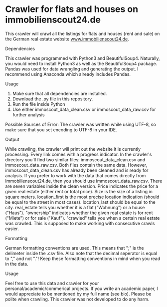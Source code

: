 # Crawler for flats and houses on immobilienscout24.de
This crawler will crawl all the listings for flats and houses (rent and sale) on the German real estate website www.immobilienscout24.de.

Dependencies

This crawler was programmed with Python3 and BeautifulSoup4. Naturally, you would need to install Python3 as well as the BeautifulSoup4 package. Pandas was used for data wrangling and generating the output. I recommend using Anaconda which already includes Pandas.

Usage

1. Make sure that all dependencies are installed.
2. Download the .py file in this repository.
3. Run the file inside Python
4. Use either immoscout_data_clean.csv or immoscout_data_raw.csv for further analysis

Possible Sources of Error:
The crawler was written while using UTF-8, so make sure that you set encoding to UTF-8 in your IDE.

Output

While crawling, the crawler will print out the website it is currently processing. Every link comes with a progress indicator.
In the crawler's directory you'll find two similar files: immoscout_data_clean.csv and immoscout_data_raw.csv. Both files contain the same data. However, immoscout_data_clean.csv has already been cleaned and is ready for analysis. If you prefer to work with the data that comes directly from Immobilienscout24.de, then you should use immoscout_data_raw.csv.
There are seven variables inside the clean version. Price indicates the price for a given real estate (either rent or total price). Size is the size of a listing in square meters. location_first is the most precise location indication (should be equal to the street in most cases). location_last should be equal to the city. real_estate tells you whether it is a flat ("Wohnung") or a house ("Haus"). "ownership" indicates whether the given real estate is for rent ("Miete") or for sale ("Kauf"). "crawled" tells you when a certain real estate was crawled. This is supposed to make working with consecutive crawls easier.

Formatting

German formatting conventions are used. This means that ";" is the delimeter inside the .csv file. Also note that the decimal seperator is equal to "," and not "."! Keep these formatting conventions in mind when you read in the data.

Usage

Feel free to use this data and crawler for your personal/academic/commerical projects. If you write an academic paper, I would appreciate to be mentioned by my full name (see bio). Please be polite when crawling. This crawler was not developed to do any harm.
